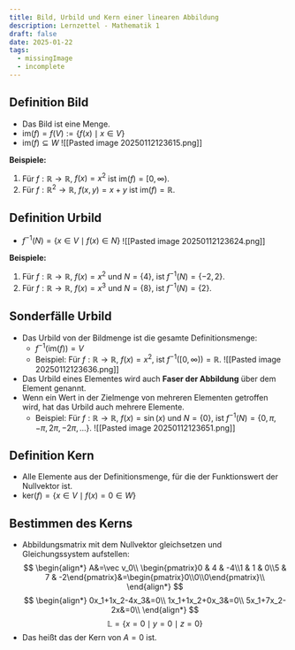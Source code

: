 ```yaml
---
title: Bild, Urbild und Kern einer linearen Abbildung
description: Lernzettel - Mathematik 1
draft: false
date: 2025-01-22
tags:
  - missingImage
  - incomplete
---
```

## Definition Bild
- Das Bild ist eine Menge.
- $\text{im}(f) = f(V) := \lbrace f(x) \mid x \in V \rbrace$
- $\text{im}(f) \subseteq W$
![[Pasted image 20250112123615.png]]

**Beispiele:**
1. Für $f: \mathbb{R} \to \mathbb{R}$, $f(x) = x^2$ ist $\text{im}(f) = [0, \infty)$.
2. Für $f: \mathbb{R}^2 \to \mathbb{R}$, $f(x, y) = x + y$ ist $\text{im}(f) = \mathbb{R}$.
## Definition Urbild
- $f^{-1}(N) = \lbrace x \in V \mid f(x) \in N \rbrace$
![[Pasted image 20250112123624.png]]

**Beispiele:**
1. Für $f: \mathbb{R} \to \mathbb{R}$, $f(x) = x^2$ und $N = \lbrace 4 \rbrace$, ist $f^{-1}(N) = \lbrace -2, 2 \rbrace$.
2. Für $f: \mathbb{R} \to \mathbb{R}$, $f(x) = x^3$ und $N = \lbrace 8 \rbrace$, ist $f^{-1}(N) = \lbrace 2 \rbrace$.
## Sonderfälle Urbild
- Das Urbild von der Bildmenge ist die gesamte Definitionsmenge:
  - $f^{-1}(\text{im}(f)) = V$
  - Beispiel: Für $f: \mathbb{R} \to \mathbb{R}$, $f(x) = x^2$, ist $f^{-1}([0, \infty)) = \mathbb{R}$.
![[Pasted image 20250112123636.png]]
- Das Urbild eines Elementes wird auch **Faser der Abbildung** über dem Element genannt.
- Wenn ein Wert in der Zielmenge von mehreren Elementen getroffen wird, hat das Urbild auch mehrere Elemente.
  - Beispiel: Für $f: \mathbb{R} \to \mathbb{R}$, $f(x) = \sin(x)$ und $N = \lbrace 0 \rbrace$, ist $f^{-1}(N) = \lbrace 0, \pi, -\pi, 2\pi, -2\pi, \dots \rbrace$.
![[Pasted image 20250112123651.png]]
## Definition Kern
- Alle Elemente aus der Definitionsmenge, für die der Funktionswert der Nullvektor ist.
- $\text{ker}(f)=\left\lbrace x\in V\mid f\left(x\right)=0\in W\right\rbrace$
## Bestimmen des Kerns
- Abbildungsmatrix mit dem Nullvektor gleichsetzen und Gleichungssystem aufstellen:
$$
\begin{align*}
A&=\vec v_0\\
\begin{pmatrix}0 & 4 & -4\\1 & 1 & 0\\5 & 7 & -2\end{pmatrix}&=\begin{pmatrix}0\\0\\0\end{pmatrix}\\
\end{align*}
$$
$$
\begin{align*}
0x_1+1x_2-4x_3&=0\\
1x_1+1x_2+0x_3&=0\\
5x_1+7x_2-2x&=0\\
\end{align*}
$$
$$
\mathbb{L}=\lbrace x=0\mid y=0\mid z=0\rbrace
$$
- Das heißt das der Kern von $A = 0$ ist.